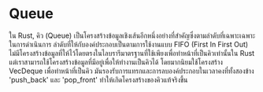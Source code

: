 # Queue

ใน Rust, คิว (Queue) เป็นโครงสร้างข้อมูลเชิงเส้นอีกหนึ่งอย่างที่สำคัญซึ่งตามลำดับที่เฉพาะเฉพาะในการดำเนินการ ลำดับที่ให้กับองค์ประกอบเป็นตามการใช้งานแบบ FIFO (First In First Out) ไม่มีโครงสร้างข้อมูลที่ให้ไว้โดยตรงในไลบรารีมาตรฐานที่ใช้เพียงเพื่อทำหน้าที่เป็นคิวเท่านั้นใน Rust แต่เราสามารถใช้โครงสร้างข้อมูลที่มีอยู่เพื่อให้ทำงานเป็นคิวได้ โดยมากนิยมใช้โครงสร้าง VecDeque เพื่อทำหน้าที่เป็นคิว มันรองรับการแทรกและการลบองค์ประกอบในเวลาคงที่ทั้งสองข้าง 'push_back' และ 'pop_front' ทำให้เกิดโครงสร้างของคิวแท้จริงขึ้น